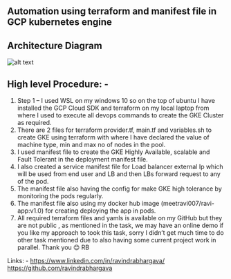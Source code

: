 
                                                        

   ## **Automation using terraform and manifest file in GCP kubernetes engine**
## Architecture Diagram

![alt text](https://github.com/ravindrabhargava/terraform-gke/blob/master/thumbnail.jpg)


## High level Procedure: -

1.	Step 1 – I used WSL on my windows 10 so on the top of ubuntu I have installed the GCP Cloud SDK and terraform on my local laptop from where I used to execute all devops commands to create the GKE Cluster as required.
2.	There are 2 files for terraform provider.tf, main.tf and variables.sh to create GKE using terraform with where I have declared the value of machine type, min and max no of nodes in the pool.
3.	I used manifest file to create the GKE Highly Available, scalable and Fault Tolerant in the deployment manifest file.
4.	I also created a service manifest file for Load balancer external Ip which will be used from end user and LB and then LBs forward request to any of the pod.
5.	The manifest file also having the config for make GKE high tolerance by monitoring the pods regularly.
6.	The manifest file also using my docker hub image (meetravi007/ravi-app:v1.0) for creating deploying the app in pods.
7.	 All required terraform files and yamls is available on my GitHub but they are not public , as mentioned in the task, we may have an online demo if you like my approach to took this task, sorry I didn’t get much time to do other task mentioned due to also having some current project work in parallel. 
 	Thank you 😊 RB 

Links: - 
https://www.linkedin.com/in/ravindrabhargava/
https://github.com/ravindrabhargava

